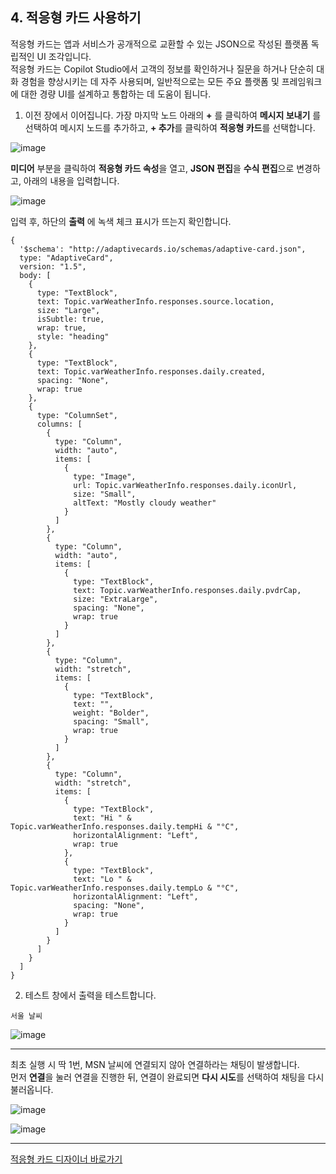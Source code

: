 ## 4. 적응형 카드 사용하기

적응형 카드는 앱과 서비스가 공개적으로 교환할 수 있는 JSON으로 작성된 플랫폼 독립적인 UI 조각입니다.  
적응형 카드는 Copilot Studio에서 고객의 정보를 확인하거나 질문을 하거나 단순히 대화 경험을 향상시키는 데 자주 사용되며, 일반적으로는 모든 주요 플랫폼 및 프레임워크에 대한 경량 UI를 설계하고 통합하는 데 도움이 됩니다.  

  1. 이전 장에서 이어집니다. 가장 마지막 노드 아래의 **+** 를 클릭하여 **메시지 보내기** 를 선택하여 메시지 노드를 추가하고, **+ 추가**를 클릭하여 **적응형 카드**를 선택합니다.

  ![image](https://github.com/user-attachments/assets/53503649-5532-4f58-a9e3-4bd0e3aac26f)

  **미디어** 부분을 클릭하여 **적응형 카드 속성**을 열고, **JSON 편집**을 **수식 편집**으로 변경하고, 아래의 내용을 입력합니다.

  ![image](https://github.com/user-attachments/assets/712e9526-0136-4be4-a7f6-302c98668ccc)

  입력 후, 하단의 **출력** 에 녹색 체크 표시가 뜨는지 확인합니다.

  ```
  {
    '$schema': "http://adaptivecards.io/schemas/adaptive-card.json",
    type: "AdaptiveCard",
    version: "1.5",
    body: [
      {
        type: "TextBlock",
        text: Topic.varWeatherInfo.responses.source.location,
        size: "Large",
        isSubtle: true,
        wrap: true,
        style: "heading"
      },
      {
        type: "TextBlock",
        text: Topic.varWeatherInfo.responses.daily.created,
        spacing: "None",
        wrap: true
      },
      {
        type: "ColumnSet",
        columns: [
          {
            type: "Column",
            width: "auto",
            items: [
              {
                type: "Image",
                url: Topic.varWeatherInfo.responses.daily.iconUrl,
                size: "Small",
                altText: "Mostly cloudy weather"
              }
            ]
          },
          {
            type: "Column",
            width: "auto",
            items: [
              {
                type: "TextBlock",
                text: Topic.varWeatherInfo.responses.daily.pvdrCap,
                size: "ExtraLarge",
                spacing: "None",
                wrap: true
              }
            ]
          },
          {
            type: "Column",
            width: "stretch",
            items: [
              {
                type: "TextBlock",
                text: "",
                weight: "Bolder",
                spacing: "Small",
                wrap: true
              }
            ]
          },
          {
            type: "Column",
            width: "stretch",
            items: [
              {
                type: "TextBlock",
                text: "Hi " & Topic.varWeatherInfo.responses.daily.tempHi & "°C",
                horizontalAlignment: "Left",
                wrap: true
              },
              {
                type: "TextBlock",
                text: "Lo " & Topic.varWeatherInfo.responses.daily.tempLo & "°C",
                horizontalAlignment: "Left",
                spacing: "None",
                wrap: true
              }
            ]
          }
        ]
      }
    ]
  }   
  ```

  2. 테스트 창에서 출력을 테스트합니다.

  ```
  서울 날씨
  ```
  ![image](https://github.com/user-attachments/assets/562b74ad-e35d-45de-a896-0ee274451dfb)



---

   최초 실행 시 딱 1번, MSN 날씨에 연결되지 않아 연결하라는 채팅이 발생합니다.  
   먼저 **연결**을 눌러 연결을 진행한 뒤, 연결이 완료되면 **다시 시도**를 선택하여 채팅을 다시 불러옵니다.

   ![image](https://github.com/user-attachments/assets/f51cb773-13ee-4c8f-a589-c15bf0adafc0)

   ![image](https://github.com/user-attachments/assets/b01817c6-3dbd-4405-b83f-b74eece3a22e)

---

  [적응형 카드 디자이너 바로가기](https://adaptivecards.io/designer/)
